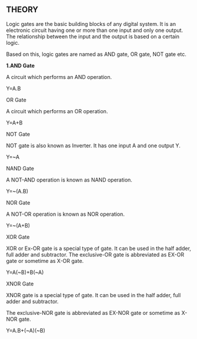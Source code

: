 ## THEORY
<P>Logic gates are the basic building blocks of any digital system. It is an electronic circuit having one or more than one input and only one output. The relationship between the input and the output is based on a certain logic.</P><P> Based on this, logic gates are named as AND gate, OR gate, NOT gate etc.</P>
<P>
  <b>1.AND Gate</b></P>
<P>A circuit which performs an AND operation.</P>
<P>Y=A.B</P>
<P>OR Gate</P>
<P>A circuit which performs an OR operation.</P>
<P>
Y=A+B</P>
<P>NOT Gate</P>
<P>NOT gate is also known as Inverter. It has one input A and one output Y.</P>
<P>Y=~A</P>
<P>
NAND Gate</P>
<P>A NOT-AND operation is known as NAND operation.</P>
<P>Y=~(A.B)</P>
<P>
NOR Gate</P>
<P>A NOT-OR operation is known as NOR operation.</P>
<P>Y=~(A+B)</P>
<P>
XOR Gate</P>
<P>XOR or Ex-OR gate is a special type of gate. It can be used in the half adder, full adder and subtractor.
The exclusive-OR gate is abbreviated as EX-OR gate or sometime as X-OR gate.</P>
<P>Y=A(~B)+B(~A)</P>
<P>
XNOR Gate</P>
<P>XNOR gate is a special type of gate. It can be used in the half adder, full adder and subtractor.</P>
<P>The exclusive-NOR gate is abbreviated as EX-NOR gate or sometime as X-NOR gate.</P>
<P>Y=A.B+(~A)(~B)</P>

